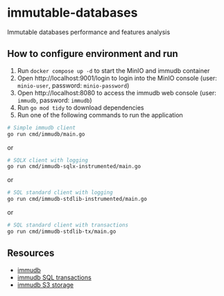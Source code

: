 # immutable-databases

Immutable databases performance and features analysis

## How to configure environment and run

1. Run `docker compose up -d` to start the MinIO and immudb container
1. Open http://localhost:9001/login to login into the MinIO console (user: `minio-user`, password: `minio-password`)
1. Open http://localhost:8080 to access the immudb web console (user: `immudb`, password: `immudb`)
1. Run `go mod tidy` to download dependencies
1. Run one of the following commands to run the application

```bash
# Simple immudb client
go run cmd/immudb/main.go
```

or

```bash
# SQLX client with logging
go run cmd/immudb-sqlx-instrumented/main.go
```

or

```bash
# SQL standard client with logging
go run cmd/immudb-stdlib-instrumented/main.go
```

or

```bash
# SQL standard client with transactions
go run cmd/immudb-stdlib-tx/main.go
```

## Resources

- [immudb](https://github.com/codenotary/immudb)
- [immudb SQL transactions](https://docs.immudb.io/master/develop/sql/transactions.html)
- [immudb S3 storage](https://docs.immudb.io/master/production/s3-storage.html)

